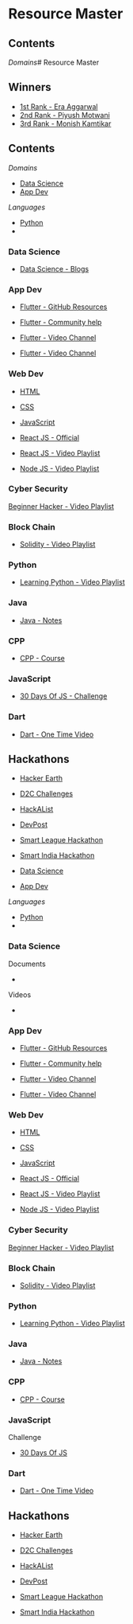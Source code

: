 # Resource Master

## Contents

_Domains_# Resource Master

## Winners

- [1st Rank - Era Aggarwal](https://drive.google.com/file/d/1Ct2vW9C7Dc5l9JotsTExAEklW5AbORrR/view?usp=sharing)
- [2nd Rank - Piyush Motwani](https://drive.google.com/file/d/1HiJXOIH0mNPriMICp5HNNM2mvcu8zo9x/view?usp=sharing)
- [3rd Rank - Monish Kamtikar](https://drive.google.com/file/d/1uCCLm25Z_f_56A185C5fYg1F9E7QfbbS/view)

## Contents

_Domains_

- [Data Science](https://github.com/GitHub-Campus-Community-MITWPU/Resource-Master#data-science)
- [App Dev](https://github.com/GitHub-Campus-Community-MITWPU/Resource-Master#app-dev)

_Languages_

- [Python](https://github.com/GitHub-Campus-Community-MITWPU/Resource-Master#python)
-

### Data Science

- [Data Science - Blogs](https://github.com/rushter/data-science-blogs)

### App Dev

- [Flutter - GitHub Resources](https://github.com/Solido/awesome-flutter)
- [Flutter - Community help](https://flutterawesome.com/)

- [Flutter - Video Channel](https://www.youtube.com/c/JohannesMilke/videos)
- [Flutter - Video Channel](https://www.youtube.com/c/HelloCodepur/videos)

### Web Dev

- [HTML](https://www.w3schools.com/html/)

- [CSS](https://www.w3schools.com/css/)

- [JavaScript](https://www.w3schools.com/js/DEFAULT.asp)

- [React JS - Official](https://reactjs.org/tutorial/tutorial.html)

- [React JS - Video Playlist](https://youtube.com/playlist?list=PLwGdqUZWnOp3aROg4wypcRhZqJG3ajZWJ)

- [Node JS - Video Playlist](https://youtube.com/playlist?list=PLwGdqUZWnOp00IbeN0OtL9dmnasipZ9x8)

### Cyber Security

[Beginner Hacker - Video Playlist](https://youtube.com/playlist?list=PLBf0hzazHTGMh2fe2MFf3lCgk0rKmS2by)

### Block Chain

- [Solidity - Video Playlist](https://www.youtube.com/watch?v=M576WGiDBdQ)

### Python

- [Learning Python - Video Playlist](https://youtube.com/playlist?list=PL-osiE80TeTt2d9bfVyTiXJA-UTHn6WwU)

### Java

- [Java - Notes](https://github.com/kunal-kushwaha/DSA-Bootcamp-Java/tree/main/lectures)

### CPP

- [CPP - Course](https://www.udemy.com/course/datastructurescncpp/)

### JavaScript

- [30 Days Of JS - Challenge](https://github.com/Asabeneh/30-Days-Of-JavaScript)

### Dart

- [Dart - One Time Video](https://www.youtube.com/watch?v=F3JuuYuOUK4)

## Hackathons

- [Hacker Earth](https://www.hackerearth.com/challenges/hackathon)

- [D2C Challenges](https://dare2compete.com/)

- [HackAList](http://www.hackalist.org/)

- [DevPost](https://devpost.com/hackathons)

- [Smart League Hackathon](https://mlh.io/seasons/2021/events)

- [Smart India Hackathon](https://www.sih.gov.in/)


- [Data Science](https://github.com/GitHub-Campus-Community-MITWPU/Resource-Master#data-science)
- [App Dev](https://github.com/GitHub-Campus-Community-MITWPU/Resource-Master#app-dev)

_Languages_

- [Python](https://github.com/GitHub-Campus-Community-MITWPU/Resource-Master#python)
-

### Data Science

Documents

-

Videos

-

### App Dev

- [Flutter - GitHub Resources](https://github.com/Solido/awesome-flutter)
- [Flutter - Community help](https://flutterawesome.com/)

- [Flutter - Video Channel](https://www.youtube.com/c/JohannesMilke/videos)
- [Flutter - Video Channel](https://www.youtube.com/c/HelloCodepur/videos)

### Web Dev

- [HTML](https://www.w3schools.com/html/)

- [CSS](https://www.w3schools.com/css/)

- [JavaScript](https://www.w3schools.com/js/DEFAULT.asp)

- [React JS - Official](https://reactjs.org/tutorial/tutorial.html)

- [React JS - Video Playlist](https://youtube.com/playlist?list=PLwGdqUZWnOp3aROg4wypcRhZqJG3ajZWJ)

- [Node JS - Video Playlist](https://youtube.com/playlist?list=PLwGdqUZWnOp00IbeN0OtL9dmnasipZ9x8)

### Cyber Security

[Beginner Hacker - Video Playlist](https://youtube.com/playlist?list=PLBf0hzazHTGMh2fe2MFf3lCgk0rKmS2by)

### Block Chain

- [Solidity - Video Playlist](https://www.youtube.com/watch?v=M576WGiDBdQ)

### Python

- [Learning Python - Video Playlist](https://youtube.com/playlist?list=PL-osiE80TeTt2d9bfVyTiXJA-UTHn6WwU)

### Java

- [Java - Notes](https://github.com/kunal-kushwaha/DSA-Bootcamp-Java/tree/main/lectures)

### CPP

- [CPP - Course](https://www.udemy.com/course/datastructurescncpp/)

### JavaScript

Challenge

- [30 Days Of JS](https://github.com/Asabeneh/30-Days-Of-JavaScript)

### Dart

- [Dart - One Time Video](https://www.youtube.com/watch?v=F3JuuYuOUK4)

## Hackathons

- [Hacker Earth](https://www.hackerearth.com/challenges/hackathon)

- [D2C Challenges](https://dare2compete.com/)

- [HackAList](http://www.hackalist.org/)

- [DevPost](https://devpost.com/hackathons)

- [Smart League Hackathon](https://mlh.io/seasons/2021/events)

- [Smart India Hackathon](https://www.sih.gov.in/)
